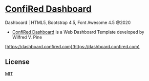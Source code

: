 # [ConfiRed Dashboard](https://dashboard.confired.com)

Dashboard | HTML5, Bootstrap 4.5, Font Awesome 4.5
@2020

- [ConfiRed Dashboard](https://dashboard.confired.com) is a Web Dashboard Template developed by Wilfred V. Pine

[https://dashboard.confired.com](https://dashboard.confired.com)

## License
[MIT](https://github.com/redmalmon/confired-dashboard/blob/main/LICENSE)
